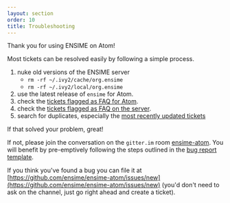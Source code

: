 ```yaml
---
layout: section
order: 10
title: Troubleshooting
---
```


Thank you for using ENSIME on Atom!

Most tickets can be resolved easily by following a simple process.

1. nuke old versions of the ENSIME server
   - `rm -rf ~/.ivy2/cache/org.ensime`
   - `rm -rf ~/.ivy2/local/org.ensime`
2. use the latest release of `ensime` for Atom.
3. check the [tickets flagged as FAQ for Atom](https://github.com/ensime/ensime-atom/issues?labels=FAQ).
4. check the [tickets flagged as FAQ on the server](https://github.com/ensime/ensime-server/issues?labels=FAQ).
5. search for duplicates, especially the [most recently updated tickets](http://github.com/ensime/ensime-atom/issues?direction=desc&sort=updated)

If that solved your problem, great!

If not, please join the conversation on the `gitter.im` room [ensime-atom](https://gitter.im/ensime/ensime-atom). You will benefit by pre-emptively following the steps outlined in the [bug report template](https://github.com/ensime/ensime-atom/blob/master/ISSUE_TEMPLATE.md).

If you think you've found a bug you can file it at [https://github.com/ensime/ensime-atom/issues/new](https://github.com/ensime/ensime-atom/issues/new) (you'd don't need to ask on the channel, just go right ahead and create a ticket).
